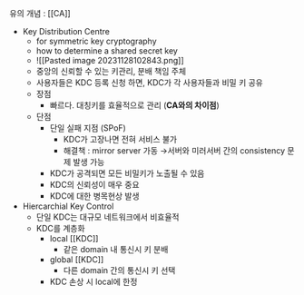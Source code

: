 유의 개념 : [[CA]]
- Key Distribution Centre
	- for symmetric key cryptography
	- how to determine a shared secret key
	- ![[Pasted image 20231128102843.png]]
	- 중앙의 신뢰할 수 있는 키관리, 분배 책임 주체
	- 사용자들은 KDC 등록 신청 하면, KDC가 각 사용자들과 비밀 키 공유
	- 장점
		- 빠르다. 대칭키를 효율적으로 관리 (**CA와의 차이점**)
	- 단점
		- 단일 실패 지점 (SPoF)
			- KDC가 고장나면 전혀 서비스 불가
			- 해결책 : mirror server 가동
			  →서버와 미러서버 간의 consistency 문제 발생 가능
		- KDC가 공격되면 모든 비밀키가 노출될 수 있음
		- KDC의 신뢰성이 매우 중요
		- KDC에 대한 병목현상 발생
- Hiercarchial Key Control
	- 단일 KDC는 대규모 네트워크에서 비효율적
	- KDC를 계층화
		- local [[KDC]] 
			- 같은 domain 내 통신시 키 분배
		- global [[KDC]] 
			- 다른 domain 간의 통신시 키 선택
		- KDC 손상 시 local에 한정